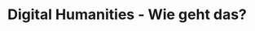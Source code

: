 ---
id: "digital-humanities" # nochmal überlegen
method: "Workshop- und Vortragsreihe"
institution: "Staats- und Universitätsbibliothek Hamburg"
title: "Digital Humanities - Wie geht das?"
title_project:
title_short: "Digital Humanities"
period: "Apr 23 ­­- Mar 24 (12 months)"
foerderlinie: "Data Literacy im Studium Generale"
round: "2"
lecture2go:
uhh_url: "https://www.hcl.uni-hamburg.de/ddlitlab/data-literacy-lehrlabor/zweite-foerderrunde/12-digital-humanities.html"
contributors: 
mentors: "Prof. Robert Zepf, Dr. Jonas Müller-Laackman"
quote: "In Projekten sollen ToDos erledigt werden, die aber auch irgendwie in Abhängigkeit zueinander stehen. Personal und Finanzmittel müssen verfügbar sein, aber auch verplant werden. Das Projekt soll natürlich erfolgreich sein, aber wer entscheidet alles darüber? Um sich diesen Herausforderungen zu stellen und DH-Projekten zum Erfolg zu verhelfen, bedarf es eines weiteren Tools im DH-Projekt-Werkzeugkasten, das ein überlegtes und systematisches Vorgehen fördert: Projektmanagement."
text: |
    ### Das Projekt Digital Humanities

    Die Entwicklung der Projektidee entstand aus dem Bedarf an Lehr- und Weiterbildungsangeboten im Bereich der Digital Humanities, die optional zum Studium oder zur Arbeit angeboten werden sollen. Diese Angebote sollen einen niedrigschwelligen Hands-on-Charakter in den Workshops mit einer theoretischen Einführung in den Vorträgen kombinieren. Dabei wurden Themen in Absprache mit potenziellen Stakeholdern identifiziert und zunächst ohne Einbettung in den curricularen Rahmen angeboten, um unabhängiger vom curricularen Verwaltungskontext zu sein und zunächst „freier“ DH-Veranstaltungen in Ergänzung zum UHH-Programm anbieten zu können. Die Veranstaltungsthemen wurden so gewählt, dass in der Regel der Vortrag den Workshop ergänzte oder der Workshop auf dem Vortrag aufbaute. Dabei sollten sowohl bibliotheksnahe Themen (z.B. Normdaten) als auch forschungsnahe und studienrelevante Themen eine Rolle spielen (z.B. NLP).

    ### Rückblick und Ergebnisse

    Ein zentrales Ergebnis zeigt, dass im Wissenstransfer zwischen Bibliothek und Universität erheblicher Handlungsbedarf besteht. Besonders Vorträge zu Normdaten und Datenvisualisierung sowie Themen wie Mehrsprachige Digital Literacy und OCR wurden als äußerst relevant empfunden. Kritisch bewertet wurde die fehlende Kapazität und Raum für extracurriculare Bildung in Digital Literacy an Universitäten. Zudem sind Norm- und Metadaten essenziell für DL, erreichen jedoch kaum die Forschungspraxis außerhalb spezialisierter Projekte in den Digital Humanities.

    Ein weiteres wichtiges Thema war der Umgang mit Kulturgut, besonders bezüglich der automatischen Texterkennung und der Visualisierung von Kulturgütern. Trotz großem Interesse von Forschung und Bibliothek fanden Studierende diese Themen weniger ansprechend, was auf eine marginalisierte DL im Studienkontext hinweist.

    Das Ergebnis ist, dass die Veranstaltungsformate der Reihe verstetigt und besser in Studiengänge integriert werden müssen. Ein möglicher Ansatz wäre ein DH-Zertifikat in Zusammenarbeit mit relevanten Professuren, das extracurriculare Teile enthält, aber auch im Curriculum anerkannt wird. Das Themenfeld Digital Humanities bietet eine breite Basis für zukünftige Kooperationen zwischen SUB und UHH in Lehre und Weiterbildung.

    ### Tipps von Lehrenden für Lehrende

    Die digitale und didaktische Kompetenz der Referent:innen hat sich teilweise allein dadurch weiterentwickelt, dass die Veranstaltungen pragmatisch angelegt waren. Kurzfristige Herausforderungen wie z. B. spontane Hybrid-Lehre oder die Konfrontation mit bibliothekarischen Perspektiven auf Forschungsarbeit waren für einige der Referent:innen eine gleichermaßen herausfordernde und bereichernde Erfahrung.

    Es kristallisierte sich über die Veranstaltungen hinweg heraus, dass gerade das Zusammentreffen aus der operativen Bibliothekswelt und der konkreten Forschungspraxis zu selten vorkommt und das gegenseitige Verständnis daher oft nicht in dem Maße vorhanden ist, wie es bei einem größeren Austausch sein könnte. Zwar bezieht sich diese Erkenntnis vorwiegend auf den Teil der Teilnehmer:innen, die bereits mit dem Studium abgeschlossen haben, eine Förderung des Austauschs und die Relevanz von digitaler und informationswissenschaftlicher Literacy sollte jedoch in der Konsequenz schon weit unterhalb der operativen Arbeitsebene eine größere Rolle spielen. Hier wurde klar ein Reformbedarf für die universitär-curriculare Lehre sichtbar.

image: "https://www.hcl.uni-hamburg.de/18620483/digital-humanities-305dc206580f5ea2265e0308f6ff345b19fb3a00.jpg"
image_credit: "https://stablediffusionweb.com: literature management software"
link_external: 
stine: "SoSe 2023 & WiSe 2023/24: Workshop- und Vortragsreihe https://blog.sub.uni-hamburg.de/?tag=dh-veranstaltung"
---